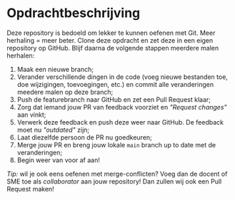 # Opdrachtbeschrijving

Deze repository is bedoeld om lekker te kunnen oefenen met Git. Meer herhaling = meer beter. Clone deze opdracht en zet deze in een eigen repository op GitHub. Blijf daarna de volgende stappen meerdere malen herhalen:
1. Maak een nieuwe branch;
2. Verander verschillende dingen in de code (voeg nieuwe bestanden toe, doe wijzigingen, toevoegingen, etc.) en commit alle veranderingen meedere malen op deze branch;
3. Push de featurebranch naar GitHub en zet een Pull Request klaar;
4. Zorg dat iemand jouw PR van feedback voorziet en _"Request changes"_ aan vinkt;
5. Verwerk deze feedback en push deze weer naar GitHub. De feedback moet nu _"outdated"_ zijn;
6. Laat diezelfde persoon de PR nu goedkeuren;
7. Merge jouw PR en breng jouw lokale `main` branch up to date met de veranderingen;
8. Begin weer van voor af aan!

_Tip:_ wil je ook eens oefenen met merge-conflicten? Voeg dan de docent of SME toe als _collaborator_ aan jouw repository! Dan zullen wij ook een Pull Request maken!